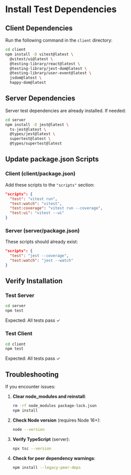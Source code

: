 # Install Test Dependencies

## Client Dependencies

Run the following command in the `client` directory:

```bash
cd client
npm install -D vitest@latest \
  @vitest/ui@latest \
  @testing-library/react@latest \
  @testing-library/jest-dom@latest \
  @testing-library/user-event@latest \
  jsdom@latest \
  happy-dom@latest
```

## Server Dependencies

Server test dependencies are already installed. If needed:

```bash
cd server
npm install -D jest@latest \
  ts-jest@latest \
  @types/jest@latest \
  supertest@latest \
  @types/supertest@latest
```

## Update package.json Scripts

### Client (client/package.json)

Add these scripts to the `"scripts"` section:

```json
"scripts": {
  "test": "vitest run",
  "test:watch": "vitest",
  "test:coverage": "vitest run --coverage",
  "test:ui": "vitest --ui"
}
```

### Server (server/package.json)

These scripts should already exist:

```json
"scripts": {
  "test": "jest --coverage",
  "test:watch": "jest --watch"
}
```

## Verify Installation

### Test Server
```bash
cd server
npm test
```

Expected: All tests pass ✓

### Test Client
```bash
cd client
npm test
```

Expected: All tests pass ✓

## Troubleshooting

If you encounter issues:

1. **Clear node_modules and reinstall**:
   ```bash
   rm -rf node_modules package-lock.json
   npm install
   ```

2. **Check Node version** (requires Node 16+):
   ```bash
   node --version
   ```

3. **Verify TypeScript** (server):
   ```bash
   npx tsc --version
   ```

4. **Check for peer dependency warnings**:
   ```bash
   npm install --legacy-peer-deps
   ```